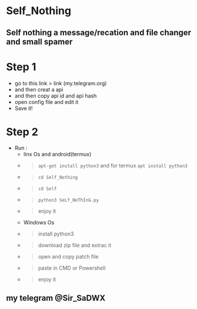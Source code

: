 # Self_Nothing
## Self nothing a message/recation and file changer and small spamer
# Step 1
  - go to this link > link (my.telegram.org)
  - and then creat a api
  - and then copy api id and api hash
  - open config file and edit it
  - Save it!
# Step 2
  - Run :
    -  linx Os and android(termux)
    - > `apt-get install python3` and for termux `apt install python3`
    - > `cd Self_Nothing`
    - > `cd Self`
    - > `python3 SeLf_NoThInG.py`
    - > enjoy it
    - Windows Os
    - > install python3
    - > download zip file and extrac it
    - > open and copy patch file
    - > paste in CMD or Powershell
    - > enjoy it
## my telegram @Sir_SaDWX 
